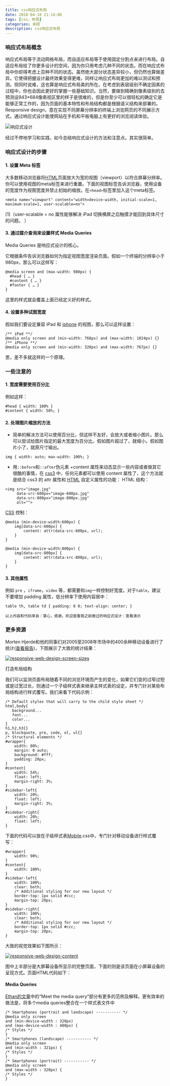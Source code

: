 ```yaml
---
title: css响应式布局
date: 2018-04-18 21:14:06
tags: [css，布局]
categories: 余硕
description: css响应式布局
---
```


### 响应式布局概念

响应式布局等于流动网格布局，而自适应布局等于使用固定分割点来进行布局。自适应布局给了你更多设计的空间，因为你只用考虑几种不同的状态。而在响应式布局中你却得考虑上百种不同的状态。虽然绝大部分状态差异较小，但仍然也算做差异。它使得把握设计最终效果变得更难，同样让响应式布局更加的难以测试和预测。但同时说难，这也算是响应式布局美的所在。在考虑到表层级别不确定因素的过程中，你也会因此更好的掌握一些基础知识。当然，要做到精确到像素级别的去预测设943*684像素视区里的样子是很难的，但是你至少可以很轻松的确定它是能够正常工作的，因为页面的基本特性和布局结构都是根据语义结构来部署的。Responsive design，意在实现不同屏幕分辨率的终端上浏览网页的不同展示方式。通过响应式设计能使网站在手机和平板电脑上有更好的浏览阅读体验。

![响应式设计](http://img.caibaojian.com/uploads/2013/06/091425Srl.jpg)

经过不停地学习和实践，如今总结响应式设计的方法和注意点。其实很简单。

### 响应式设计的步骤

#### 1. 设置 Meta 标签

大多数移动浏览器将[HTML](http://caibaojian.com/t/html)页面放大为宽的视图（viewport）以符合屏幕分辨率。你可以使用视图的meta标签来进行重置。下面的视图标签告诉浏览器，使用设备的宽度作为视图宽度并禁止初始的缩放。在`<head>`标签里加入这个meta标签。

```
<meta name="viewport" content="width=device-width, initial-scale=1, maximum-scale=1, user-scalable=no">
```

[1]（user-scalable = no 属性能够解决 iPad 切换横屏之后触摸才能回到具体尺寸的问题。 ）

#### 3. 通过媒介查询来设置样式 Media Queries

Media Queries 是响应式设计的核心。

它根据条件告诉浏览器如何为指定视图宽度渲染页面。假如一个终端的分辨率小于 980px，那么可以这样写：

```
@media screen and (max-width: 980px) {
  #head { … }
  #content { … }
  #footer { … }
}
```

这里的样式就会覆盖上面已经定义好的样式。

#### 4. 设置多种试图宽度

假如我们要设定兼容 iPad 和 [iphone](http://caibaojian.com/t/iphone) 的视图，那么可以这样设置：

```
/** iPad **/
@media only screen and (min-width: 768px) and (max-width: 1024px) {}
/** iPhone **/
@media only screen and (min-width: 320px) and (max-width: 767px) {}
```

恩，差不多就这样的一个原理。

### 一些注意的

#### 1. 宽度需要使用百分比

例如这样：

```
#head { width: 100% }
#content { width: 50%; }
```

#### 2. 处理图片缩放的方法

- 简单的解决方法可以使用百分比，但这样不友好，会放大或者缩小图片。那么可以尝试给图片指定的最大宽度为百分比。假如图片超过了，就缩小。假如图片小了，就原尺寸输出。

```
img { width: auto; max-width: 100%; }
```

- 用`::before`和`::after`伪元素 +content 属性来动态显示一些内容或者做其它很酷的事情，在 [css3](http://caibaojian.com/t/css3) 中，任何元素都可以使用 content 属性了，这个方法就是结合 css3 的 attr 属性和 [HTML](http://caibaojian.com/t/html) 自定义属性的功能： HTML 结构：

```
<img src="image.jpg"
     data-src-600px="image-600px.jpg"
     data-src-800px="image-800px.jpg"
     alt="">
```

[CSS](http://caibaojian.com/css3/) 控制：

```
@media (min-device-width:600px) {
    img[data-src-600px] {
        content: attr(data-src-600px, url);
    }
}

@media (min-device-width:800px) {
    img[data-src-800px] {
        content: attr(data-src-800px, url);
    }
}
```

#### 3. 其他属性

例如 `pre` ，`iframe`，`video` 等，都需要和`img`一样控制好宽度。对于`table`，建议不要增加 padding 属性，低分辨率下使用内容居中：

```
table th, table td { padding: 0 0; text-align: center; }

以上内容和代码来自：掌心，感谢，欢迎查看我之前做过的响应式设计：查看演示
```

### 更多资源

Morten Hjerde和他的同事们对2005至2008年市场中的400余种移动设备进行了统计([查看报告](http://www.quirksmode.org/mobile/mobilemarket.html))，下图展示了大致的统计结果：

[![responsive-web-design-screen-sizes](http://img.caibaojian.com/uploads/2013/06/responsive-web-design-screen-sizes.jpg)](http://img.caibaojian.com/uploads/2013/06/responsive-web-design-screen-sizes.jpg)

打造布局结构

我们可以监测页面布局随着不同的浏览环境而产生的变化，如果它们变的过窄过短或是过宽过长，则通过一个子级样式表来继承主样式表的设定，并专门针对某些布局结构进行样式覆写。我们来看下代码示例：

```
/* Default styles that will carry to the child style sheet */
html,body{
   background...
   font...
   color...
}
h1,h2,h3{}
p, blockquote, pre, code, ol, ul{}
/* Structural elements */
#wrapper{
    width: 80%;
    margin: 0 auto;
    background: #fff;
    padding: 20px;
}
#content{
    width: 54%;
    float: left;
    margin-right: 3%;
}
#sidebar-left{
    width: 20%;
    float: left;
    margin-right: 3%;
}
#sidebar-right{
    width: 20%;
    float: left;
}
```

下面的代码可以放在子级样式表[Mobile](http://caibaojian.com/c/mobile).css中，专门针对移动设备进行样式覆写：

```
#wrapper{
    width: 90%;
}
#content{
    width: 100%;
}
#sidebar-left{
    width: 100%;
    clear: both;
    /* Additional styling for our new layout */
    border-top: 1px solid #ccc;
    margin-top: 20px;
}
#sidebar-right{
    width: 100%;
    clear: both;
    /* Additional styling for our new layout */
    border-top: 1px solid #ccc;
    margin-top: 20px;
}
```

大致的视觉效果如下图所示：

[![responsive-web-design-content](http://img.caibaojian.com/uploads/2013/06/responsive-web-design-content.jpg)](http://img.caibaojian.com/uploads/2013/06/responsive-web-design-content.jpg)

图中上半部分是大屏幕设备所显示的完整页面，下面的则是该页面在小屏幕设备的呈现方式。页面HTML代码如下：

#### Media Queries

[Ethan的文章](http://www.alistapart.com/articles/responsive-web-design/)中的“Meet the media query”部分有更多的范例及解释。更有效率的做法是，将多个media queries整合在一个样式表文件中

```
/* Smartphones (portrait and landscape) ----------- */
@media only screen
and (min-device-width : 320px)
and (max-device-width : 480px) {
/* Styles */
}
/* Smartphones (landscape) ----------- */
@media only screen
and (min-width : 321px) {
/* Styles */
}
/* Smartphones (portrait) ----------- */
@media only screen
and (max-width : 320px) {
/* Styles */
}
```